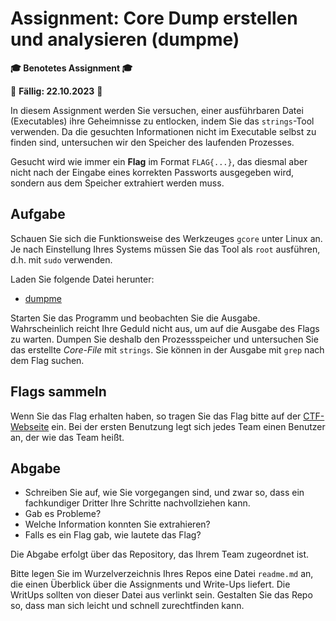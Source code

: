 # Assignment: Core Dump erstellen und analysieren (dumpme)

**🎓 Benotetes Assignment 🎓**

📆 **Fällig: 22.10.2023** 📆

In diesem Assignment werden Sie versuchen, einer ausführbaren Datei (Executables) ihre Geheimnisse zu entlocken, indem Sie das `strings`-Tool verwenden. Da die gesuchten Informationen nicht im Executable selbst zu finden sind, untersuchen wir den Speicher des laufenden Prozesses.

Gesucht wird wie immer ein **Flag** im Format `FLAG{...}`, das diesmal aber nicht nach der Eingabe eines korrekten Passworts ausgegeben wird, sondern aus dem Speicher extrahiert werden muss.

## Aufgabe

Schauen Sie sich die Funktionsweise des Werkzeuges `gcore` unter Linux an. Je nach Einstellung Ihres Systems müssen Sie das Tool als `root` ausführen, d.h. mit `sudo` verwenden.

Laden Sie folgende Datei herunter:

  * [dumpme](dumpme)

Starten Sie das Programm und beobachten Sie die Ausgabe. Wahrscheinlich reicht Ihre Geduld nicht aus, um auf die Ausgabe des Flags zu warten. Dumpen Sie deshalb den Prozessspeicher und untersuchen Sie das erstellte _Core-File_ mit `strings`. Sie können in der Ausgabe mit `grep` nach dem Flag suchen.


## Flags sammeln

Wenn Sie das Flag erhalten haben, so tragen Sie das Flag bitte auf der [CTF-Webseite](http://tank.informatik.hs-mannheim.de) ein. Bei der ersten Benutzung legt sich jedes Team einen Benutzer an, der wie das Team heißt.


## Abgabe

  * Schreiben Sie auf, wie Sie vorgegangen sind, und zwar so, dass ein fachkundiger Dritter Ihre Schritte nachvollziehen kann.
  * Gab es Probleme?
  * Welche Information konnten Sie extrahieren?
  * Falls es ein Flag gab, wie lautete das Flag?

Die Abgabe erfolgt über das Repository, das Ihrem Team zugeordnet ist.

Bitte legen Sie im Wurzelverzeichnis Ihres Repos eine Datei `readme.md` an, die einen Überblick über die Assignments und Write-Ups liefert. Die WritUps sollten von dieser Datei aus verlinkt sein. Gestalten Sie das Repo so, dass man sich leicht und schnell zurechtfinden kann.